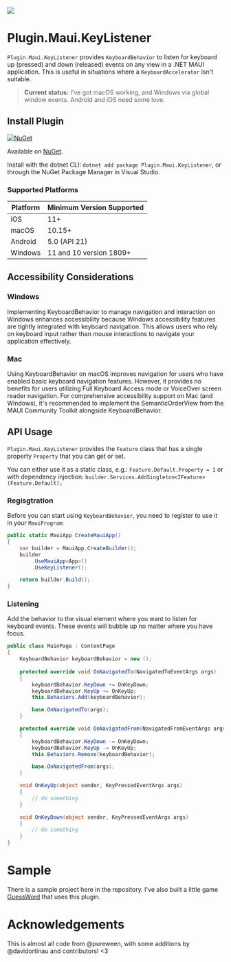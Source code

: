 
![](nuget.png)
# Plugin.Maui.KeyListener

`Plugin.Maui.KeyListener` provides `KeyboardBehavior` to listen for keyboard up (pressed) and down (released) events on any view in a .NET MAUI application. This is useful in situations where a `KeyboardAccelerator` isn't suitable.

> **Current status:** I've got macOS working, and Windows via global window events. Android and iOS need some love.

## Install Plugin

[![NuGet](https://img.shields.io/nuget/v/Plugin.Maui.KeyListener.svg?label=NuGet)](https://www.nuget.org/packages/Plugin.Maui.KeyListener/)

Available on [NuGet](http://www.nuget.org/packages/Plugin.Maui.KeyListener).

Install with the dotnet CLI: `dotnet add package Plugin.Maui.KeyListener`, or through the NuGet Package Manager in Visual Studio.

### Supported Platforms

| Platform | Minimum Version Supported |
|----------|---------------------------|
| iOS      | 11+                       |
| macOS    | 10.15+                    |
| Android  | 5.0 (API 21)              |
| Windows  | 11 and 10 version 1809+   |

## Accessibility Considerations

### Windows

Implementing KeyboardBehavior to manage navigation and interaction on Windows enhances accessibility because Windows accessibility features are tightly integrated with keyboard navigation. This allows users who rely on keyboard input rather than mouse interactions to navigate your application effectively.


### Mac

Using KeyboardBehavior on macOS improves navigation for users who have enabled basic keyboard navigation features. However, it provides no benefits for users utilizing Full Keyboard Access mode or VoiceOver screen reader navigation. For comprehensive accessibility support on Mac (and Windows), it's recommended to implement the SemanticOrderView from the MAUI Community Toolkit alongside KeyboardBehavior.


## API Usage

`Plugin.Maui.KeyListener` provides the `Feature` class that has a single property `Property` that you can get or set.

You can either use it as a static class, e.g.: `Feature.Default.Property = 1` or with dependency injection: `builder.Services.AddSingleton<IFeature>(Feature.Default);`

### Regisgtration

Before you can start using `KeyboardBehavior`, you need to register to use it in your `MauiProgram`:

```csharp
public static MauiApp CreateMauiApp()
{
    var builder = MauiApp.CreateBuilder();
    builder
        .UseMauiApp<App>()
        .UseKeyListener();    

    return builder.Build();
}
```

### Listening

Add the behavior to the visual element where you want to listen for keyboard events. These events will bubble up no matter where you have focus.

```csharp
public class MainPage : ContentPage
{
    KeyboardBehavior keyboardBehavior = new ();
    
    protected override void OnNavigatedTo(NavigatedToEventArgs args)
	{
		keyboardBehavior.KeyDown += OnKeyDown;
		keyboardBehavior.KeyUp += OnKeyUp;
		this.Behaviors.Add(keyboardBehavior);

		base.OnNavigatedTo(args);
	}

	protected override void OnNavigatedFrom(NavigatedFromEventArgs args)
	{
        keyboardBehavior.KeyDown -= OnKeyDown;
		keyboardBehavior.KeyUp -= OnKeyUp;
		this.Behaviors.Remove(keyboardBehavior);

		base.OnNavigatedFrom(args);
	}

    void OnKeyUp(object sender, KeyPressedEventArgs args)
    {
        // do something
    }

    void OnKeyDown(object sender, KeyPressedEventArgs args)
    {
        // do something
    }
}
```

# Sample

There is a sample project here in the repository. I've also built a little game [GuessWord](https://www.github.com/davidortinau/GuessWord) that uses this plugin.

# Acknowledgements

This is almost all code from @pureween, with some additions by @davidortinau and contributors! <3
